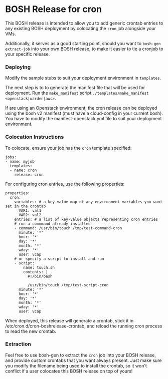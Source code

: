 # BOSH Release for cron

This BOSH release is intended to allow you to add generic crontab entries
to any existing BOSH deployment by colocating the `cron` job alongside your
VMs.

Additionally, it serves as a good starting point, should you want to `bosh-gen extract-job`
into your own BOSH release, to make it easier to tie a cronjob to your specific release.

### Deploying
Modify the sample stubs to suit your deployment environment in `templates`.

The next step is to to generate the manifest file that will be used for deployment. Run the `make_manifest` script  `./templates/make_manifest <openstack|warden|aws>`. 

If are using an Openstack environment, the cron release can be deployed using the bosh v2 manifest (must have a cloud-config in your current bosh).
You have to modify the manifest-openstack.yml file to suit your deployment environment.

 


### Colocation Instructions

To colocate, ensure your job has the `cron` template specified:

```
jobs:
- name: myjob
  templates:
  - name: cron
    release: cron
```

For configuring cron entries, use the following properties:

```
properties:
  cron:
    variables: # a key-value map of any environment variables you want set in the crontab
      VAR1: val1
      VAR2: val2
    entries: # a list of key-value objects representing cron entries
    # run a commmand already installed
    - command: /usr/bin/touch /tmp/test-command-cron
      minute: '*'
      hour: '*'
      day: '*'
      month: '*'
      wday: '*'
      user: vcap
    # or specify a script to install and run
    - script:
        name: touch.sh
        contents: |
          #!/bin/bash

          /usr/bin/touch /tmp/test-script-cron
      minute: '*'
      hour: '*'
      day: '*'
      month: '*'
      wday: '*'
      user: vcap

```

When deployed, this release will generate a crontab, stick it in /etc/cron.d/cron-boshrelease-crontab, and reload the running cron process to read the new crontab.

### Extraction

Feel free to use bosh-gen to extract the `cron` job into your BOSH release, and provide
custom crontabs that you want always present. Just make sure you modify the filename
being used to install the crontab, so it won't conflict if a user colocates this
BOSH release on top of yours!
